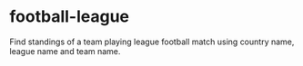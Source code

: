 # football-league
Find standings of a team playing league football match using country name, league name and team name.
